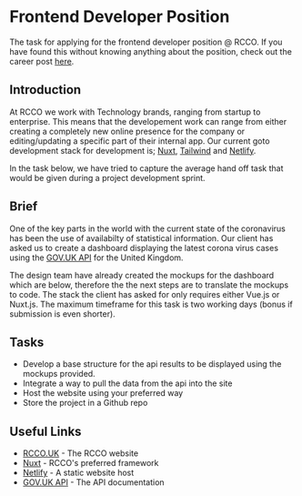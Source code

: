 # Frontend Developer Position
The task for applying for the frontend developer position @ RCCO. If you have found this without knowing anything about the position, check out the career post [here](https://rcco.uk/careers/front-end-developer).

## Introduction

At RCCO we work with Technology brands, ranging from startup to enterprise. This means that the developement work can range from either creating a completely new online presence for the company or editing/updating a specific part of their internal app. Our current goto development stack for development is; [Nuxt](https://nuxtjs.org/), [Tailwind](https://tailwindcss.com/) and [Netlify](https://www.netlify.com/).

In the task below, we have tried to capture the average hand off task that would be given during a project development sprint.

## Brief

One of the key parts in the world with the current state of the coronavirus has been the use of availabilty of statistical information. Our client has asked us to create a dashboard displaying the latest corona virus cases using the [GOV.UK API](https://coronavirus.data.gov.uk/developers-guide) for the United Kingdom.

The design team have already created the mockups for the dashboard which are below, therefore the the next steps are to translate the mockups to code. The stack the client has asked for only requires either Vue.js or Nuxt.js. The maximum timeframe for this task is two working days (bonus if submission is even shorter).

## Tasks
* Develop a base structure for the api results to be displayed using the mockups provided.
* Integrate a way to pull the data from the api into the site
* Host the website using your preferred way
* Store the project in a Github repo

## Useful Links
* [RCCO.UK](https://rcco.uk) - The RCCO website
* [Nuxt](https://nuxtjs.org/) - RCCO's preferred framework
* [Netlify](https://www.netlify.com/) - A static website host
* [GOV.UK API](https://coronavirus.data.gov.uk/developers-guide) - The API documentation
